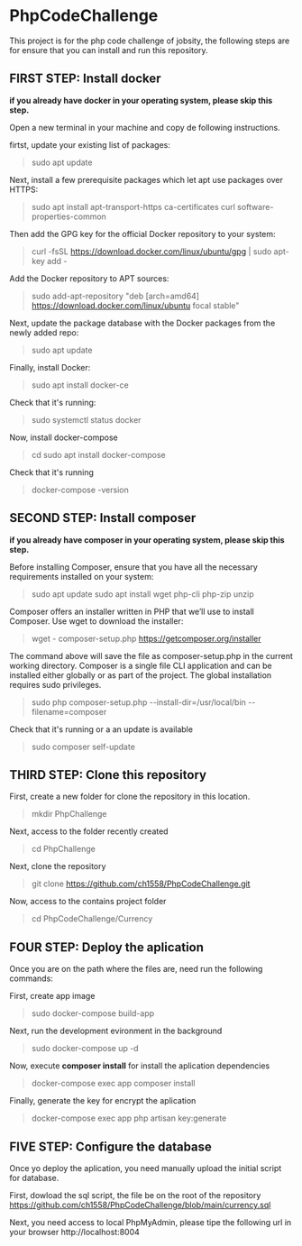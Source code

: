 # PhpCodeChallenge

This project is for the php code challenge of jobsity, the following steps are for ensure that you can install and run this repository.

## FIRST STEP: Install docker
  **if you already have docker in your operating system, please skip this step.**

  Open a new terminal in your machine and copy de following instructions. 

  firtst, update your existing list of packages:
  > sudo apt update

  Next, install a few prerequisite packages which let apt use packages over HTTPS:
  > sudo apt install apt-transport-https ca-certificates curl software-properties-common

  Then add the GPG key for the official Docker repository to your system:
  > curl -fsSL https://download.docker.com/linux/ubuntu/gpg | sudo apt-key add -
 
  Add the Docker repository to APT sources:
  > sudo add-apt-repository "deb [arch=amd64] https://download.docker.com/linux/ubuntu focal stable"
 
  Next, update the package database with the Docker packages from the newly added repo:
  > sudo apt update
  
  Finally, install Docker:
  > sudo apt install docker-ce
  
  Check that it's running:
  > sudo systemctl status docker
  
  Now, install docker-compose
  > cd sudo apt install docker-compose
  
  Check that it's running
  > docker-compose -version

## SECOND STEP: Install composer
  **if you already have composer in your operating system, please skip this step.**

  Before installing Composer, ensure that you have all the necessary requirements installed on your system:
  > sudo apt update
  > sudo apt install wget php-cli php-zip unzip
  
  Composer offers an installer written in PHP that we’ll use to install Composer. Use wget to download the installer:
  > wget - composer-setup.php https://getcomposer.org/installer
  
  The command above will save the file as composer-setup.php in the current working directory. Composer is a single file CLI application and can be installed either globally or as part of the project. The global installation requires sudo privileges.
   > sudo php composer-setup.php --install-dir=/usr/local/bin --filename=composer
   
   Check that it's running or a an update is available
   > sudo composer self-update
  
## THIRD STEP: Clone this repository
  First, create a new folder for clone the repository in this location.  
  > mkdir PhpChallenge
  
  Next, access to the folder recently created
  > cd PhpChallenge
  
  Next, clone the repository
  > git clone https://github.com/ch1558/PhpCodeChallenge.git
  
  Now, access to the contains project folder
  > cd PhpCodeChallenge/Currency
  
## FOUR STEP: Deploy the aplication 
  Once you are on the path where the files are, need run the following commands:
  
  First, create app image
  > sudo docker-compose build-app
  
  Next, run the development evironment in the background
  > sudo docker-compose up -d
  
  Now, execute **composer install** for install the aplication dependencies
  > docker-compose exec app composer install

  Finally, generate the key for encrypt the aplication
  > docker-compose exec app php artisan key:generate

## FIVE STEP: Configure the database
  Once yo deploy the aplication, you need manually upload the initial script for database.
  
  First, dowload the sql script, the file be on the root of the repository
  https://github.com/ch1558/PhpCodeChallenge/blob/main/currency.sql
  
  Next, you need access to local PhpMyAdmin, please tipe the following url in your browser
  http://localhost:8004
  
  
  
  
  

